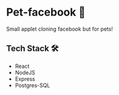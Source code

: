 # Pet-facebook 🐶
Small applet cloning facebook but for pets!


## Tech Stack 🛠️
- React 
- NodeJS
- Express
- Postgres-SQL
